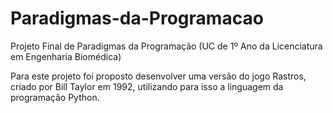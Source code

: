 # Paradigmas-da-Programacao
Projeto Final de Paradigmas da Programação (UC de 1º Ano da Licenciatura em Engenharia Biomédica)

Para este projeto foi proposto desenvolver uma versão do jogo Rastros, criado por Bill Taylor em 1992, utilizando para isso a linguagem da programação Python.
